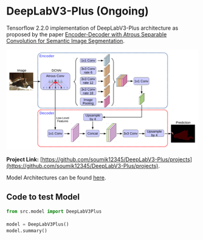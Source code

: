 # DeepLabV3-Plus (Ongoing)

Tensorflow 2.2.0 implementation of DeepLabV3-Plus architecture as proposed by the paper [Encoder-Decoder with Atrous Separable
Convolution for Semantic Image Segmentation](https://arxiv.org/pdf/1802.02611.pdf).

![](./assets/deeplabv3_plus_diagram.png)

**Project Link:** [https://github.com/soumik12345/DeepLabV3-Plus/projects](https://github.com/soumik12345/DeepLabV3-Plus/projects).

Model Architectures can be found [here](./models.md).

## Code to test Model

```python
from src.model import DeepLabV3Plus

model = DeepLabV3Plus()
model.summary()
```